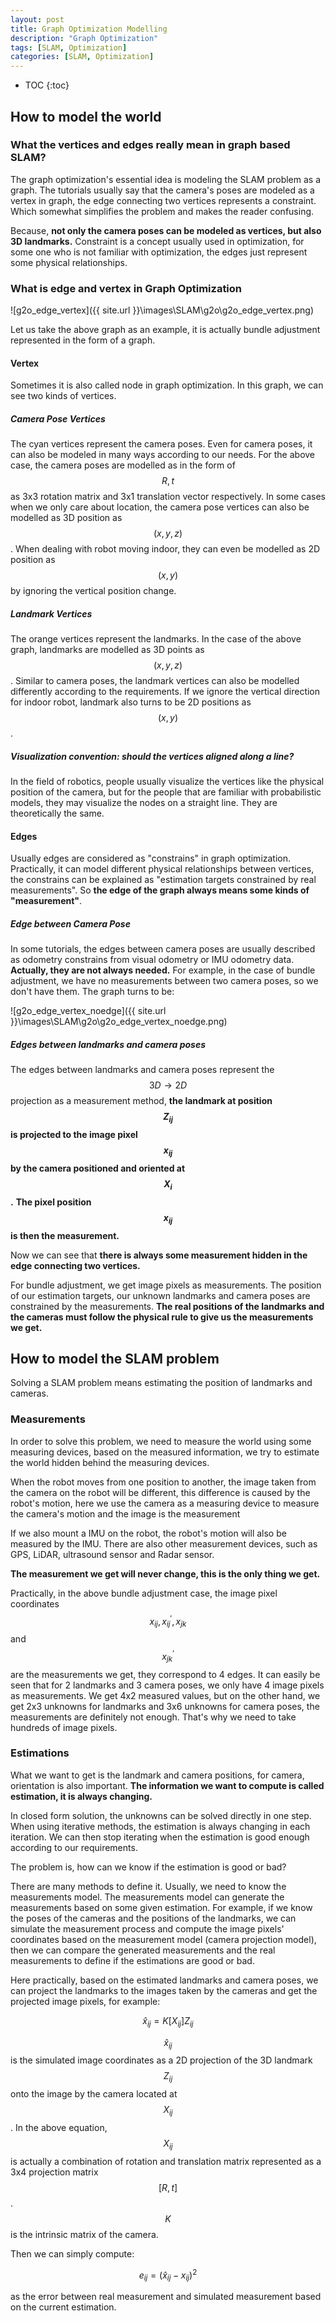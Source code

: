 ```yaml
---
layout: post
title: Graph Optimization Modelling
description: "Graph Optimization"
tags: [SLAM, Optimization]
categories: [SLAM, Optimization]
---
```


* TOC
{:toc}

<!-- more -->

## How to model the world

### What the vertices and edges really mean in graph based SLAM?

The graph optimization's essential idea is modeling the SLAM problem as a graph. The tutorials usually say that the camera's poses are modeled as a vertex in graph, the edge connecting two vertices represents a constraint. Which somewhat simplifies the problem and makes the reader confusing.

Because, **not only the camera poses can be modeled as vertices, but also 3D landmarks.** Constraint is a concept usually used in optimization, for some one who is not familiar with optimization, the edges just represent some physical relationships.

### What is edge and vertex in Graph Optimization


![g2o_edge_vertex]({{ site.url }}\images\SLAM\g2o\g2o_edge_vertex.png)

Let us take the above graph as an example, it is actually bundle adjustment represented in the form of a graph.


#### Vertex

Sometimes it is also called node in graph optimization. In this graph, we can see two kinds of vertices.

##### Camera Pose Vertices

The cyan vertices represent the camera poses. Even for camera poses, it can also be modeled in many ways according to our needs. For the above case, the camera poses are modelled as  in the form of $$R,t$$ as 3x3 rotation matrix and 3x1 translation vector respectively. In some cases when we only care about location, the camera pose vertices can also be modelled as 3D position as $$(x,y,z)$$. When dealing with robot moving indoor, they can even be modelled as 2D position as $$(x,y)$$ by ignoring the vertical position change.

##### Landmark Vertices

The orange vertices represent the landmarks. In the case of the above graph, landmarks are modelled as 3D points as $$(x,y,z)$$. Similar to camera poses, the landmark vertices can also be modelled differently according to the requirements. If we ignore the vertical direction for indoor robot, landmark also turns to be 2D positions as $$(x,y)$$. 

##### Visualization convention: should the vertices aligned along a line?

In the field of robotics, people usually visualize the vertices like the physical position of the camera, but for the people that are familiar with probabilistic models, they may visualize the nodes on a straight line. They are theoretically the same. 

#### Edges

Usually edges are considered as "constrains" in graph optimization. Practically, it can model different physical relationships between vertices, the constrains can be explained as "estimation targets constrained by real measurements". So **the edge of the graph always means some kinds of "measurement"**.

##### Edge between Camera Pose

In some tutorials, the edges between camera poses are usually described as odometry constrains from visual odometry or IMU odometry data. **Actually, they are not always needed.** For example, in the case of bundle adjustment, we have no measurements between two camera poses, so we don't have them. The graph turns to be:

![g2o_edge_vertex_noedge]({{ site.url }}\images\SLAM\g2o\g2o_edge_vertex_noedge.png)

##### Edges between landmarks and camera poses

The edges between landmarks and camera poses represent the $$3D\rightarrow 2D$$ projection as a measurement method, **the landmark at position $$Z_{ij}$$ is projected to the image pixel $$x_{ij}$$ by the camera positioned and oriented at $$X_i$$.** **The pixel position $$x_{ij}$$ is then the measurement.** 

Now we can see that **there is always some measurement hidden in the edge connecting two vertices.**

For bundle adjustment, we get image pixels as measurements. The position of our estimation targets, our unknown landmarks and camera poses are constrained by the measurements. **The real positions of the landmarks and the cameras must follow the physical rule to give us the measurements we get.**

## How to model the SLAM problem

Solving a SLAM problem means estimating the position of landmarks and cameras.

### Measurements

In order to solve this problem, we need to measure the world using some measuring devices, based on the measured information, we try to estimate the world hidden behind the measuring devices.

When the robot moves from one position to another, the image taken from the camera on the robot will be different, this difference is caused by the robot's motion, here we use the camera as a measuring device to measure the camera's motion and the image is the measurement

If we also mount a IMU on the robot, the robot's motion will also be measured by the IMU. There are also other measurement devices, such as GPS, LiDAR, ultrasound sensor and Radar sensor.

**The measurement we get will never change, this is the only thing we get.**

Practically, in the above bundle adjustment case, the image pixel coordinates $$x_{ij},x_{ij}^{'},x_{jk}$$ and $$x_{jk}^{'}$$   are the measurements we get, they correspond to 4 edges. It can easily be seen that for 2 landmarks and 3 camera poses, we only have 4 image pixels as measurements. We get 4x2 measured values, but on the other hand, we get 2x3 unknowns for landmarks and 3x6 unknowns for camera poses, the measurements are definitely not enough. That's why we need to take hundreds of image pixels.

### Estimations

What we want to get is the landmark and camera positions, for camera, orientation is also important. **The information we want to compute is called estimation, it is always changing.**

In closed form solution, the unknowns can be solved directly in one step. When using iterative methods, the estimation is always changing in each iteration. We can then stop iterating when the estimation is good enough according to our requirements.

The problem is, how can we know if the estimation is good or bad?

There are many methods to define it. Usually, we need to know the measurements model. The measurements model can generate the measurements based on some given estimation. For example, if we  know the poses of the cameras and the positions of the landmarks, we can simulate the measurement process and compute the image pixels' coordinates based on the measurement model (camera projection model), then we can compare the generated measurements and the real measurements to define if the estimations are good or bad. 

Here practically, based on the estimated landmarks and camera poses, we can project the landmarks to the images taken by the cameras and get the projected image pixels, for example:


$$
\hat x_{ij}=K[X_{ij}]Z_{ij}
$$


$$\hat x_{ij}$$ is the simulated image coordinates as a 2D projection of the 3D landmark $$Z_{ij}$$ onto the image by the camera located at $$X_{ij}$$. In the above equation, $$X_{ij}$$ is actually a combination of rotation and translation matrix represented as a 3x4 projection matrix $$[R,t]$$. $$K$$ is the intrinsic matrix of the camera.

Then we can simply compute:


$$
e_{ij}=(\hat x_{ij}-x_{ij})^2
$$


as the error between real measurement and simulated measurement based on the current estimation.














